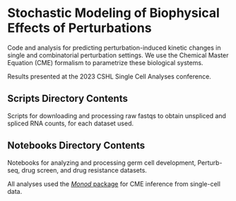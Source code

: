 # Stochastic Modeling of Biophysical Effects of Perturbations
Code and analysis for predicting perturbation-induced kinetic changes in single and combinatorial perturbation settings.
We use the Chemical Master Equation (CME) formalism to parametrize these biological systems.

Results presented at the 2023 CSHL Single Cell Analyses conference.

## Scripts Directory Contents

Scripts for downloading and processing raw fastqs to obtain unspliced and spliced RNA counts, for each dataset used.

## Notebooks Directory Contents

Notebooks for analyzing and processing germ cell development, Perturb-seq, drug screen, and drug resistance datasets.


All analyses used the [_Monod_ package](https://monod-examples.readthedocs.io/en/latest/) for CME inference from single-cell data. 
